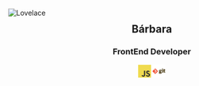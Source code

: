 <div align="center">
  <br>
  <img src="https://octodex.github.com/images/mona-lovelace.jpg" alt="Lovelace" align="left" height="160">
  <h2><strong>Bárbara</h2>
  <h3><strong>FrontEnd Developer</strong></h3>
  <img height="26" src="https://raw.githubusercontent.com/github/explore/80688e429a7d4ef2fca1e82350fe8e3517d3494d/topics/javascript/javascript.png">
  <img height="26" src="https://raw.githubusercontent.com/github/explore/80688e429a7d4ef2fca1e82350fe8e3517d3494d/topics/git/git.png">
</div>


